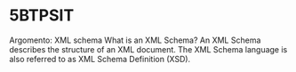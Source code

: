 # 5BTPSIT
Argomento: XML schema
What is an XML Schema?
An XML Schema describes the structure of an XML document.
The XML Schema language is also referred to as XML Schema Definition (XSD).
